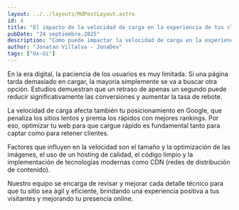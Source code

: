 ```yaml
---
layout: ../../layouts/MdPostLayout.astro
id: 4
title: "El impacto de la velocidad de carga en la experiencia de tus clientes"
pubDate: "24 septiembre,2025"
description: "Como puede impactar la velocidad de carga en la experiencia de tus clientes al navegar en tu web. Aqui te lo explicamos de manera simple y clara."
author: "Jonatan Villalva - JonaDev"
tags: ["Ux-Ui"]
---
```


<div class="prose prose-lg max-w-4xl mx-auto px-4 py-8 text-gray-800">

<p class="mb-4 text-white">
En la era digital, la paciencia de los usuarios es muy limitada. Si una página tarda demasiado en cargar, la mayoría simplemente se va a buscar otra opción. Estudios demuestran que un retraso de apenas un segundo puede reducir significativamente las conversiones y aumentar la tasa de rebote.
</p>

<p class="mb-4 text-white">
La velocidad de carga afecta también tu posicionamiento en Google, que penaliza los sitios lentos y premia los rápidos con mejores rankings. Por eso, optimizar tu web para que cargue rápido es fundamental tanto para captar como para retener clientes.
</p>
<p class="mb-4 text-white">
Factores que influyen en la velocidad son el tamaño y la optimización de las imágenes, el uso de un hosting de calidad, el código limpio y la implementación de tecnologías modernas como CDN (redes de distribución de contenido).
</p>
<p class="mb-4 text-white">
Nuestro equipo se encarga de revisar y mejorar cada detalle técnico para que tu sitio sea ágil y eficiente, brindando una experiencia positiva a tus visitantes y mejorando tu presencia online.
</p>
</div>
